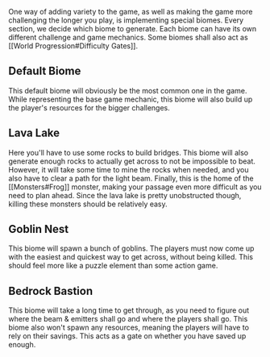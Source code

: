 One way of adding variety to the game, as well as making the game more challenging the longer you play, is implementing special biomes.
Every section, we decide which biome to generate. Each biome can have its own different challenge and game mechanics.
Some biomes shall also act as [[World Progression#Difficulty Gates]].

## Default Biome
This default biome will obviously be the most common one in the game.
While representing the base game mechanic, this biome will also build up the player's resources for the bigger challenges.

## Lava Lake
Here you'll have to use some rocks to build bridges. This biome will also generate enough rocks to actually get across to not be impossible to beat. However, it will take some time to mine the rocks when needed, and you also have to clear a path for the light beam.
Finally, this is the home of the [[Monsters#Frog]] monster, making your passage even more difficult as you need to plan ahead.
Since the lava lake is pretty unobstructed though, killing these monsters should be relatively easy.

## Goblin Nest
This biome will spawn a bunch of goblins. The players must now come up with the easiest and quickest way to get across, without being killed.
This should feel more like a puzzle element than some action game.

## Bedrock Bastion
This biome will take a long time to get through, as you need to figure out where the beam & emitters shall go and where the players shall go.
This biome also won't spawn any resources, meaning the players will have to rely on their savings. This acts as a gate on whether you have saved up enough.